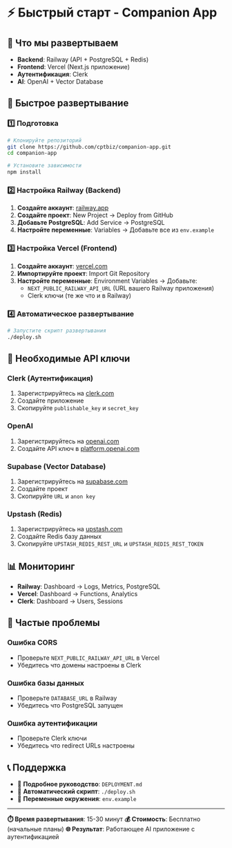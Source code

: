 # ⚡ Быстрый старт - Companion App

## 🎯 Что мы развертываем

- **Backend**: Railway (API + PostgreSQL + Redis)
- **Frontend**: Vercel (Next.js приложение)
- **Аутентификация**: Clerk
- **AI**: OpenAI + Vector Database

## 🚀 Быстрое развертывание

### 1️⃣ Подготовка

```bash
# Клонируйте репозиторий
git clone https://github.com/cptbiz/companion-app.git
cd companion-app

# Установите зависимости
npm install
```

### 2️⃣ Настройка Railway (Backend)

1. **Создайте аккаунт**: [railway.app](https://railway.app)
2. **Создайте проект**: New Project → Deploy from GitHub
3. **Добавьте PostgreSQL**: Add Service → PostgreSQL
4. **Настройте переменные**: Variables → Добавьте все из `env.example`

### 3️⃣ Настройка Vercel (Frontend)

1. **Создайте аккаунт**: [vercel.com](https://vercel.com)
2. **Импортируйте проект**: Import Git Repository
3. **Настройте переменные**: Environment Variables → Добавьте:
   - `NEXT_PUBLIC_RAILWAY_API_URL` (URL вашего Railway приложения)
   - Clerk ключи (те же что и в Railway)

### 4️⃣ Автоматическое развертывание

```bash
# Запустите скрипт развертывания
./deploy.sh
```

## 🔑 Необходимые API ключи

### Clerk (Аутентификация)
1. Зарегистрируйтесь на [clerk.com](https://clerk.com)
2. Создайте приложение
3. Скопируйте `publishable_key` и `secret_key`

### OpenAI
1. Зарегистрируйтесь на [openai.com](https://openai.com)
2. Создайте API ключ в [platform.openai.com](https://platform.openai.com)

### Supabase (Vector Database)
1. Зарегистрируйтесь на [supabase.com](https://supabase.com)
2. Создайте проект
3. Скопируйте `URL` и `anon key`

### Upstash (Redis)
1. Зарегистрируйтесь на [upstash.com](https://upstash.com)
2. Создайте Redis базу данных
3. Скопируйте `UPSTASH_REDIS_REST_URL` и `UPSTASH_REDIS_REST_TOKEN`

## 📊 Мониторинг

- **Railway**: Dashboard → Logs, Metrics, PostgreSQL
- **Vercel**: Dashboard → Functions, Analytics
- **Clerk**: Dashboard → Users, Sessions

## 🚨 Частые проблемы

### Ошибка CORS
- Проверьте `NEXT_PUBLIC_RAILWAY_API_URL` в Vercel
- Убедитесь что домены настроены в Clerk

### Ошибка базы данных
- Проверьте `DATABASE_URL` в Railway
- Убедитесь что PostgreSQL запущен

### Ошибка аутентификации
- Проверьте Clerk ключи
- Убедитесь что redirect URLs настроены

## 📞 Поддержка

- 📖 **Подробное руководство**: `DEPLOYMENT.md`
- 🚀 **Автоматический скрипт**: `./deploy.sh`
- 🔧 **Переменные окружения**: `env.example`

---

**⏱️ Время развертывания**: 15-30 минут
**💰 Стоимость**: Бесплатно (начальные планы)
**🌐 Результат**: Работающее AI приложение с аутентификацией 